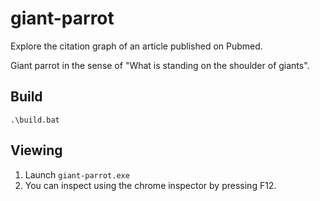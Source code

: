 # giant-parrot
Explore the citation graph of an article published on Pubmed.

Giant parrot in the sense of "What is standing on the shoulder of giants".

## Build

```{bash}
.\build.bat
```

## Viewing

1. Launch ``giant-parrot.exe``
2. You can inspect using the chrome inspector by pressing F12.
